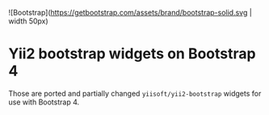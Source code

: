 ![Bootstrap](https://getbootstrap.com/assets/brand/bootstrap-solid.svg | width 50px)
# Yii2 bootstrap widgets on Bootstrap 4

Those are ported and partially changed `yiisoft/yii2-bootstrap` widgets for use with Bootstrap 4.
